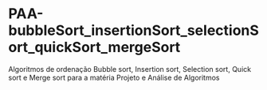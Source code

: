 # PAA-bubbleSort_insertionSort_selectionSort_quickSort_mergeSort
Algoritmos de ordenação Bubble sort, Insertion sort, Selection sort, Quick sort e Merge sort para a matéria Projeto e Análise de Algoritmos
